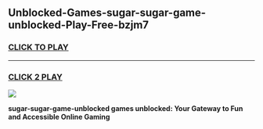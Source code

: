 
## Unblocked-Games-sugar-sugar-game-unblocked-Play-Free-bzjm7
<h3>
<a href="https://premium76.site?title=sugar-sugar-game-unblocked&ref=23A">CLICK TO PLAY</a></h3>
<hr>

<h3>
<a href="https://premium76.site?title=sugar-sugar-game-unblocked&ref=23A">CLICK 2 PLAY</a>
  
</h3>

<a href="https://premium76.site?title=sugar-sugar-game-unblocked&ref=23A"><img src="https://clearcache.store/games.png"></a>


**sugar-sugar-game-unblocked games unblocked: Your Gateway to Fun and Accessible Online Gaming**
